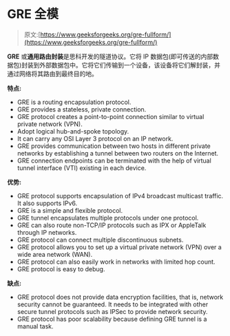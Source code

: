 # GRE 全模

> 原文:[https://www.geeksforgeeks.org/gre-fullform/](https://www.geeksforgeeks.org/gre-fullform/)

**GRE** 或**通用路由封装**是思科开发的隧道协议。它将 IP 数据包(即可传送的内部数据包)封装到外部数据包中。它将它们传输到一个设备，该设备将它们解封装，并通过网络将其路由到最终目的地。

**特点:**

*   GRE is a routing encapsulation protocol.
*   GRE provides a stateless, private connection.
*   GRE protocol creates a point-to-point connection similar to virtual private network (VPN).
*   Adopt logical hub-and-spoke topology.
*   It can carry any OSI Layer 3 protocol on an IP network.
*   GRE provides communication between two hosts in different private networks by establishing a tunnel between two routers on the Internet.
*   GRE connection endpoints can be terminated with the help of virtual tunnel interface (VTI) existing in each device.

**优势:**

*   GRE protocol supports encapsulation of IPv4 broadcast multicast traffic. It also supports IPv6.
*   GRE is a simple and flexible protocol.
*   GRE tunnel encapsulates multiple protocols under one protocol.
*   GRE can also route non-TCP/IP protocols such as IPX or AppleTalk through IP networks.
*   GRE protocol can connect multiple discontinuous subnets.
*   GRE protocol allows you to set up a virtual private network (VPN) over a wide area network (WAN).
*   GRE protocol can also easily work in networks with limited hop count.
*   GRE protocol is easy to debug.

**缺点:**

*   GRE protocol does not provide data encryption facilities, that is, network security cannot be guaranteed. It needs to be integrated with other secure tunnel protocols such as IPSec to provide network security.
*   GRE protocol has poor scalability because defining GRE tunnel is a manual task.